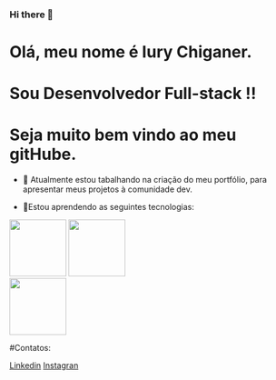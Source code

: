 ### Hi there 👋

# Olá, meu nome é Iury Chiganer. 

# Sou Desenvolvedor Full-stack !!
# Seja muito bem vindo ao meu gitHube. 


- 🔭 Atualmente estou tabalhando na criação do meu portfólio, para apresentar meus projetos à comunidade dev.

- 🌱Estou aprendendo as seguintes tecnologias: 
<div>
          <img src="https://cdn.jsdelivr.net/gh/devicons/devicon/icons/vuejs/vuejs-original-wordmark.svg" height = '100px' width = '100px' />
          <img src="https://cdn.jsdelivr.net/gh/devicons/devicon/icons/nestjs/nestjs-plain-wordmark.svg" height = '100px' width = '100px' />     
          <br>
          <img src="https://cdn.jsdelivr.net/gh/devicons/devicon/icons/nextjs/nextjs-original-wordmark.svg"  height = '100px' width = '100px' />
</div>

          
          


#Contatos: 
<div>
  <a href='https://www.linkedin.com/in/iury-chiganer/'  target="_blank">Linkedin</a>
  <a href='https://www.instagram.com/iurychiganer/?hl=en'  target="_blank">Instagran</a> 
</div>

